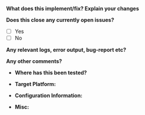 <!-- * Please fill out the blanks below describing your pull request 

     * Checked checkbox should look like this: [x]
-->

**What does this implement/fix? Explain your changes**

**Does this close any currently open issues?**
- [ ] Yes
- [ ] No

**Any relevant logs, error output, bug-report etc?**
<!-- * If it’s long, please paste to https://ghostbin.com/ and insert the link here.) * -->

**Any other comments?**

+ **Where has this been tested?**

+ **Target Platform:**

+ **Configuration Information:**

+ **Misc:** 

<!-- * More related information if you have can provide * -->
